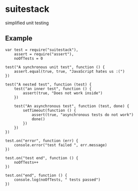 # suitestack

simplified unit testing

## Example

    var test = require("suitestack"),
        assert = require("assert"),
        noOfTests = 0

    test("A synchronous unit test", function () {
        assert.equal(true, true, "JavaScript hates us :(")
    })

    test("A nested test", function (test) {
        test("an inner test", function () {
            assert(true, "Does not work inside")
        })

        test("An asynchronous test", function (test, done) {
            setTimeout(function () {
                assert(true, "asynchronous tests do not work")
                done()
            })
        })
    })

    test.on("error", function (err) {
        console.error("test failed ", err.message)
    })

    test.on("test end", function () {
        noOfTests++
    })

    test.on("end", function () {
        console.log(noOfTests, " tests passed")
    })
